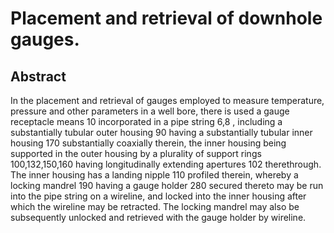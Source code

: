 # Placement and retrieval of downhole gauges.

## Abstract
In the placement and retrieval of gauges employed to measure temperature, pressure and other parameters in a well bore, there is used a gauge receptacle means 10 incorporated in a pipe string 6,8 , including a substantially tubular outer housing 90 having a substantially tubular inner housing 170 substantially coaxially therein, the inner housing being supported in the outer housing by a plurality of support rings 100,132,150,160 having longitudinally extending apertures 102 therethrough. The inner housing has a landing nipple 110 profiled therein, whereby a locking mandrel 190 having a gauge holder 280 secured thereto may be run into the pipe string on a wireline, and locked into the inner housing after which the wireline may be retracted. The locking mandrel may also be subsequently unlocked and retrieved with the gauge holder by wireline.